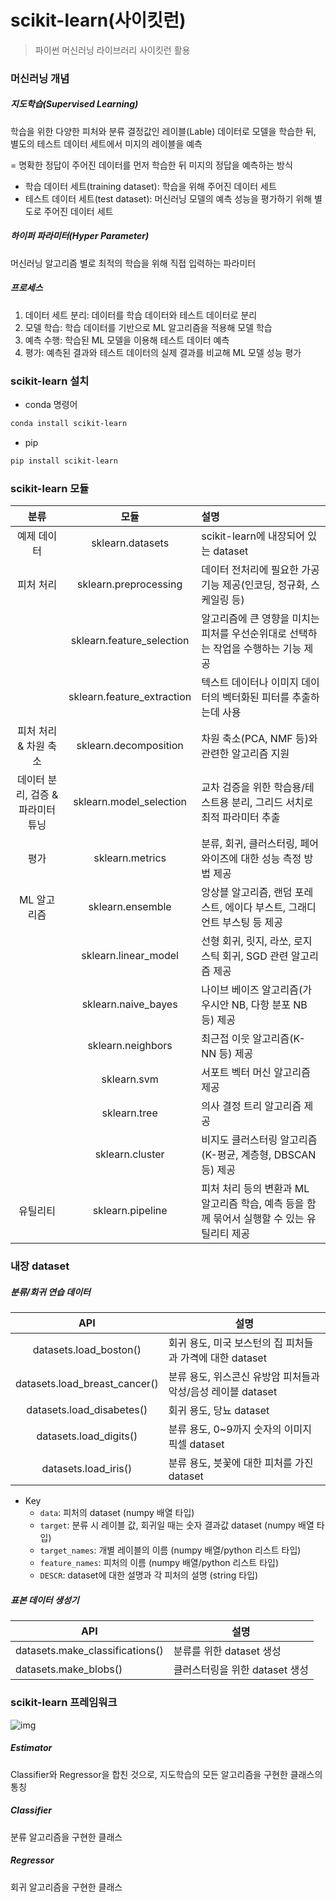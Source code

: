 # scikit-learn(사이킷런)

> 파이썬 머신러닝 라이브러리 사이킷런 활용



### 머신러닝 개념

##### 지도학습(Supervised Learning)

학습을 위한 다양한 피처와 분류 결정값인 레이블(Lable) 데이터로 모델을 학습한 뒤, 별도의 테스트 데이터 세트에서 미지의 레이블을 예측

= 명확한 정답이 주어진 데이터를 먼저 학습한 뒤 미지의 정답을 예측하는 방식

- 학습 데이터 세트(training dataset): 학습을 위해 주어진 데이터 세트
- 테스트 데이터 세트(test dataset): 머신러닝 모델의 예측 성능을 평가하기 위해 별도로 주어진 데이터 세트

##### 하이퍼 파라미터(Hyper Parameter)

머신러닝 알고리즘 별로 최적의 학습을 위해 직접 입력하는 파라미터

##### 프로세스

1. 데이터 세트 분리: 데이터를 학습 데이터와 테스트 데이터로 분리
2. 모델 학습: 학습 데이터를 기반으로 ML 알고리즘을 적용해 모델 학습
3. 예측 수행: 학습된 ML 모델을 이용해 테스트 데이터 예측
4. 평가: 예측된 결과와 테스트 데이터의 실제 결과를 비교해 ML 모델 성능 평가



### scikit-learn 설치

- conda 명령어

```bash
conda install scikit-learn
```

- pip

```bash
pip install scikit-learn
```



### scikit-learn 모듈

|               분류                |            모듈            | 설명                                                         |
| :-------------------------------: | :------------------------: | :----------------------------------------------------------- |
|            예제 데이터            |      sklearn.datasets      | scikit-learn에 내장되어 있는 dataset                         |
|             피처 처리             |   sklearn.preprocessing    | 데이터 전처리에 필요한 가공 기능 제공(인코딩, 정규화, 스케일링 등) |
|                                   | sklearn.feature_selection  | 알고리즘에 큰 영향을 미치는 피처를 우선순위대로 선택하는 작업을 수행하는 기능 제공 |
|                                   | sklearn.feature_extraction | 텍스트 데이터나 이미지 데이터의 벡터화된 피터를 추출하는데 사용 |
|       피처 처리 & 차원 축소       |   sklearn.decomposition    | 차원 축소(PCA, NMF 등)와 관련한 알고리즘 지원                |
| 데이터 분리, 검증 & 파라미터 튜닝 |  sklearn.model_selection   | 교차 검증을 위한 학습용/테스트용 분리, 그리드 서치로 최적 파라미터 추출 |
|               평가                |      sklearn.metrics       | 분류, 회귀, 클러스터링, 페어와이즈에 대한 성능 측정 방법 제공 |
|            ML 알고리즘            |      sklearn.ensemble      | 앙상블 알고리즘, 랜덤 포레스트, 에이다 부스트, 그래디언트 부스팅 등 제공 |
|                                   |    sklearn.linear_model    | 선형 회귀, 릿지, 라쏘, 로지스틱 회귀, SGD 관련 알고리즘 제공 |
|                                   |    sklearn.naive_bayes     | 나이브 베이즈 알고리즘(가우시안 NB, 다항 분포 NB 등) 제공    |
|                                   |     sklearn.neighbors      | 최근접 이웃 알고리즘(K-NN 등) 제공                           |
|                                   |        sklearn.svm         | 서포트 벡터 머신 알고리즘 제공                               |
|                                   |        sklearn.tree        | 의사 결정 트리 알고리즘 제공                                 |
|                                   |      sklearn.cluster       | 비지도 클러스터링 알고리즘(K-평균, 계층형, DBSCAN 등) 제공   |
|             유틸리티              |      sklearn.pipeline      | 피처 처리 등의 변환과 ML 알고리즘 학습, 예측 등을 함께 묶어서 실행할 수 있는 유틸리티 제공 |

##### 

### 내장 dataset

##### 분류/회귀 연습 데이터

|              API              | 설명                                                         |
| :---------------------------: | ------------------------------------------------------------ |
|    datasets.load_boston()     | 회귀 용도, 미국 보스턴의 집 피처들과 가격에 대한 dataset     |
| datasets.load_breast_cancer() | 분류 용도, 위스콘신 유방암 피처들과 악성/음성 레이블 dataset |
|   datasets.load_disabetes()   | 회귀 용도, 당뇨 dataset                                      |
|    datasets.load_digits()     | 분류 용도, 0~9까지 숫자의 이미지 픽셀 dataset                |
|     datasets.load_iris()      | 분류 용도, 븟꽃에 대한 피처를 가진 dataset                   |

- Key
  - `data`: 피처의 dataset (numpy 배열 타입)
  - `target`: 분류 시 레이블 값, 회귀일 때는 숫자 결과값 dataset (numpy 배열 타입)
  - `target_names`: 개별 레이블의 이름 (numpy 배열/python 리스트 타입)
  - `feature_names`: 피처의 이름 (numpy 배열/python 리스트 타입)
  - `DESCR`: dataset에 대한 설명과 각 피처의 설명 (string 타입)

##### 표본 데이터 생성기

| API                             | 설명                           |
| ------------------------------- | ------------------------------ |
| datasets.make_classifications() | 분류를 위한 dataset 생성       |
| datasets.make_blobs()           | 클러스터링을 위한 dataset 생성 |



### scikit-learn 프레임워크

![img](https://blog.kakaocdn.net/dn/ba5nCh/btqDg4Z5wpb/V070wl7Ns9PML0tkHQgWck/img.png)

##### Estimator

Classifier와 Regressor을 합친 것으로, 지도학습의 모든 알고리즘을 구현한 클래스의 통칭

##### Classifier

분류 알고리즘을 구현한 클래스

##### Regressor

회귀 알고리즘을 구현한 클래스